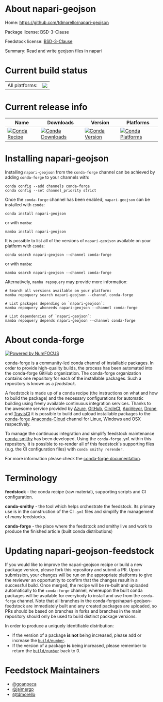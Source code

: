 About napari-geojson
====================

Home: https://github.com/tdmorello/napari-geojson

Package license: BSD-3-Clause

Feedstock license: [BSD-3-Clause](https://github.com/conda-forge/napari-geojson-feedstock/blob/main/LICENSE.txt)

Summary: Read and write geojson files in napari

Current build status
====================


<table><tr><td>All platforms:</td>
    <td>
      <a href="https://dev.azure.com/conda-forge/feedstock-builds/_build/latest?definitionId=15212&branchName=main">
        <img src="https://dev.azure.com/conda-forge/feedstock-builds/_apis/build/status/napari-geojson-feedstock?branchName=main">
      </a>
    </td>
  </tr>
</table>

Current release info
====================

| Name | Downloads | Version | Platforms |
| --- | --- | --- | --- |
| [![Conda Recipe](https://img.shields.io/badge/recipe-napari--geojson-green.svg)](https://anaconda.org/conda-forge/napari-geojson) | [![Conda Downloads](https://img.shields.io/conda/dn/conda-forge/napari-geojson.svg)](https://anaconda.org/conda-forge/napari-geojson) | [![Conda Version](https://img.shields.io/conda/vn/conda-forge/napari-geojson.svg)](https://anaconda.org/conda-forge/napari-geojson) | [![Conda Platforms](https://img.shields.io/conda/pn/conda-forge/napari-geojson.svg)](https://anaconda.org/conda-forge/napari-geojson) |

Installing napari-geojson
=========================

Installing `napari-geojson` from the `conda-forge` channel can be achieved by adding `conda-forge` to your channels with:

```
conda config --add channels conda-forge
conda config --set channel_priority strict
```

Once the `conda-forge` channel has been enabled, `napari-geojson` can be installed with `conda`:

```
conda install napari-geojson
```

or with `mamba`:

```
mamba install napari-geojson
```

It is possible to list all of the versions of `napari-geojson` available on your platform with `conda`:

```
conda search napari-geojson --channel conda-forge
```

or with `mamba`:

```
mamba search napari-geojson --channel conda-forge
```

Alternatively, `mamba repoquery` may provide more information:

```
# Search all versions available on your platform:
mamba repoquery search napari-geojson --channel conda-forge

# List packages depending on `napari-geojson`:
mamba repoquery whoneeds napari-geojson --channel conda-forge

# List dependencies of `napari-geojson`:
mamba repoquery depends napari-geojson --channel conda-forge
```


About conda-forge
=================

[![Powered by
NumFOCUS](https://img.shields.io/badge/powered%20by-NumFOCUS-orange.svg?style=flat&colorA=E1523D&colorB=007D8A)](https://numfocus.org)

conda-forge is a community-led conda channel of installable packages.
In order to provide high-quality builds, the process has been automated into the
conda-forge GitHub organization. The conda-forge organization contains one repository
for each of the installable packages. Such a repository is known as a *feedstock*.

A feedstock is made up of a conda recipe (the instructions on what and how to build
the package) and the necessary configurations for automatic building using freely
available continuous integration services. Thanks to the awesome service provided by
[Azure](https://azure.microsoft.com/en-us/services/devops/), [GitHub](https://github.com/),
[CircleCI](https://circleci.com/), [AppVeyor](https://www.appveyor.com/),
[Drone](https://cloud.drone.io/welcome), and [TravisCI](https://travis-ci.com/)
it is possible to build and upload installable packages to the
[conda-forge](https://anaconda.org/conda-forge) [Anaconda-Cloud](https://anaconda.org/)
channel for Linux, Windows and OSX respectively.

To manage the continuous integration and simplify feedstock maintenance
[conda-smithy](https://github.com/conda-forge/conda-smithy) has been developed.
Using the ``conda-forge.yml`` within this repository, it is possible to re-render all of
this feedstock's supporting files (e.g. the CI configuration files) with ``conda smithy rerender``.

For more information please check the [conda-forge documentation](https://conda-forge.org/docs/).

Terminology
===========

**feedstock** - the conda recipe (raw material), supporting scripts and CI configuration.

**conda-smithy** - the tool which helps orchestrate the feedstock.
                   Its primary use is in the construction of the CI ``.yml`` files
                   and simplify the management of *many* feedstocks.

**conda-forge** - the place where the feedstock and smithy live and work to
                  produce the finished article (built conda distributions)


Updating napari-geojson-feedstock
=================================

If you would like to improve the napari-geojson recipe or build a new
package version, please fork this repository and submit a PR. Upon submission,
your changes will be run on the appropriate platforms to give the reviewer an
opportunity to confirm that the changes result in a successful build. Once
merged, the recipe will be re-built and uploaded automatically to the
`conda-forge` channel, whereupon the built conda packages will be available for
everybody to install and use from the `conda-forge` channel.
Note that all branches in the conda-forge/napari-geojson-feedstock are
immediately built and any created packages are uploaded, so PRs should be based
on branches in forks and branches in the main repository should only be used to
build distinct package versions.

In order to produce a uniquely identifiable distribution:
 * If the version of a package **is not** being increased, please add or increase
   the [``build/number``](https://docs.conda.io/projects/conda-build/en/latest/resources/define-metadata.html#build-number-and-string).
 * If the version of a package **is** being increased, please remember to return
   the [``build/number``](https://docs.conda.io/projects/conda-build/en/latest/resources/define-metadata.html#build-number-and-string)
   back to 0.

Feedstock Maintainers
=====================

* [@goanpeca](https://github.com/goanpeca/)
* [@jaimergp](https://github.com/jaimergp/)
* [@tdmorello](https://github.com/tdmorello/)

